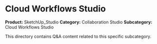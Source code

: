 # Cloud Workflows Studio

**Product:** SketchUp_Studio
**Category:** Collaboration Studio
**Subcategory:** Cloud Workflows Studio

This directory contains Q&A content related to this specific subcategory.
